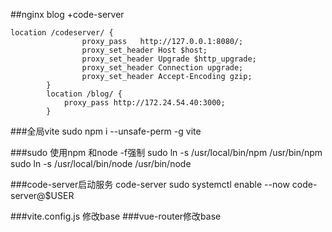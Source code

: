 ##nginx blog +code-server

```
location /codeserver/ {
                proxy_pass   http://127.0.0.1:8080/;
                proxy_set_header Host $host;
                proxy_set_header Upgrade $http_upgrade;
                proxy_set_header Connection upgrade;
                proxy_set_header Accept-Encoding gzip;
        }
        location /blog/ {
            proxy_pass http://172.24.54.40:3000;
        }
```
###全局vite
sudo npm i --unsafe-perm -g vite

###sudo 使用npm 和node   -f强制
sudo ln -s /usr/local/bin/npm /usr/bin/npm
sudo ln -s /usr/local/bin/node /usr/bin/node

###code-server启动服务
code-server
sudo systemctl enable --now code-server@$USER

###vite.config.js  修改base
###vue-router修改base
